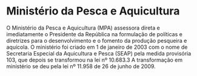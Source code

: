Ministério da Pesca e Aquicultura
====

O Ministério da Pesca e Aquicultura (MPA) assessora direta e imediatamente o Presidente da República na formulação de políticas e diretrizes para o desenvolvimento e o fomento da produção pesqueira e aquícola. O ministério foi criado em 1 de janeiro de 2003 com o nome de Secretaria Especial da Aquicultura e Pesca (SEAP) pela medida provisória 103, que depois se transformou na lei nº 10.683.3 A transformação em ministério se deu pela lei nº 11.958 de 26 de junho de 2009.
